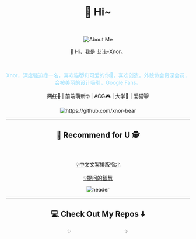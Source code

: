 <h1 align="center"> 👋 Hi~ </h1>
<br>

<p align="center">
  <img align="center" alt="About Me" src="https://github-readme-stats.vercel.app/api?username=xnor-bear&show_icons=true" />
</p>
<p align="center">
  🌱 Hi，我是 艾诺-Xnor。
</p>
<br>
 
<p align="center">
  <span style="color: #97DFFD">Xnor，深度强迫症一名，喜欢猫😻和可爱的你💖，喜欢创造，外貌协会资深会员，会被美丽的设计吸引，Google Fans。
  </span>
  <br> <br>
  <s>网红👻</s> | 前端萌新🤓 | ACG🎮 | 大学🐶 | 爱猫😺 
  <br> <br>
  <img src="https://komarev.com/ghpvc/?username=xnor-bear&label=++偷瞄人数+++" alt="https://github.com/xnor-bear" />
</p>

<hr>

<h2  align="center">🎏 Recommend for U 🕵</h2>
<br>
<p align="center">
<a href="https://github.com/mzlogin/chinese-copywriting-guidelines">💡中文文案排版指北</a>
  <br> <br>
  <a href="https://github.com/tvvocold/How-To-Ask-Questions-The-Smart-Way">💡提问的智慧</a>
</p>

<div align="center">
  <img src="https://raw.githubusercontent.com/Xnor-bear/Living-room-for-Pic/master/cat1.gif" alt="header"/>
</div>

<hr>

<h2  align="center">💻 Check Out My Repos ⬇️ </h2>
<p align="center">✨&nbsp&nbsp&nbsp&nbsp&nbsp&nbsp&nbsp&nbsp&nbsp&nbsp&nbsp&nbsp&nbsp&nbsp&nbsp&nbsp&nbsp&nbsp&nbsp&nbsp&nbsp&nbsp&nbsp&nbsp&nbsp&nbsp&nbsp&nbsp&nbsp&nbsp&nbsp&nbsp&nbsp&nbsp&nbsp&nbsp&nbsp✨</p>
